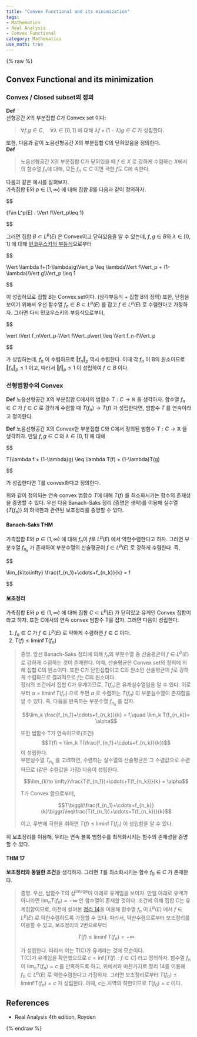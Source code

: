 ```yaml
---
title: "Convex Functional and its minimization"
tags:
- Mathematics
- Real Analysis
- Convex Functional
category: Mathematics
use_math: true
---
```

{% raw %}

## Convex Functional and its minimization
### Convex / Closed subset의 정의
**Def**   
선형공간 $X$의 부분집합 $C$가 Convex set 이다:   
> $\forall f.g\in C, \quad \forall \lambda \in [0,1]$  에 대해  $\lambda f+(1-\lambda)g \in C$ 가 성립한다.

또한, 다음과 같이 노음선형공간 X의 부분집합 C의 닫혀있음을 정의한다.   
**Def** 
>노음선형공간 X의 부분집합 C가 닫혀있을 때 $f\in X$ 로 강하게 수렴하는 $X$에서의 함수열 $f_n$에 대해, 모든 $f_n\in C$ 이면 극한 $f$도 C에 속한다.   

다음과 같은 예시를 살펴보자.   
가측집합 E와 $p\in[1,\infty)$ 에 대해 집합 $B$를 다음과 같이 정의하자.   

$$

\{f\in L^p(E) : \Vert f\Vert_p\leq 1\}

$$   

그러면 집합 $B\subset L^p(E)$ 은 Convex이고 닫혀있음을 알 수 있는데, $f, g \in B$와 $\lambda \in [0,1]$ 에 대해 [민코우스키의 부등식](https://ddangchani.github.io/mathematics/실해석학10)으로부터   

$$

\Vert \lambda f+(1-\lambda)g\Vert_p \leq \lambda\Vert f\Vert_p + (1-\lambda)\Vert g\Vert_p \leq 1

$$   

이 성립하므로 집합 B는 Convex set이다. (삼각부등식 + 집합 B의 정의) 또한, 닫힘을 보이기 위해서 우선 함수열 $f_n\in B \subset L^p(E)$ 를 잡고 $f\in L^p(E)$ 로 수렴한다고 가정하자. 그러면 다시 민코우스키의 부등식으로부터,   

$$

\vert \Vert f_n\Vert_p-\Vert f\Vert_p\vert  \leq \Vert f_n-f\Vert_p

$$

가 성립하는데, $f_n$ 이 수렴하므로 $\Vert f_n\Vert_p$ 역시 수렴한다. 이때 각 $f_n$ 이 B의 원소이므로 $\Vert f_n\Vert_p \leq 1$ 이고, 따라서 $\Vert f\Vert_p \leq 1$ 이 성립하여 $f\in B$ 이다.   

### 선형범함수의 Convex
**Def** 노음선형공간 X의 부분집합 C에서의 범함수 $T:C\to \mathbb{R}$ 을 생각하자. 함수열 $f_n \in C$ 가 $f\in C$ 로 강하게 수렴할 때 $T(f_n)\to T(f)$ 가 성립한다면, 범함수 $T$ 를 연속이라고 정의한다.

**Def** 노음선형공간 X의 Convex한 부분집합 C와 C에서 정의된 범함수 $T: C\to \mathbb{R}$ 을 생각하자. 만일 $f,g\in C$ 와 $\lambda \in [0,1]$ 에 대해    

$$

T(\lambda f + (1-\lambda)g) \leq \lambda T(f) + (1-\lambda)T(g)

$$   

가 성립한다면 T를 convex화다고 정의한다.

위와 같이 정의되는 연속 convex 범함수 $T$에 대해 $T(f)$ 를 최소화시키는 함수의 존재성을 증명할 수 있다. 우선 다음 Banach-Saks 정리 (증명은 생략)를 이용해 실수열 {$T(f_n)$} 의 하극한과 관련된 보조정리를 증명할 수 있다.

#### Banach-Saks THM
가측집합 E와 $p\in (1,\infty)$ 에 대해 $f_n$이 $f$로 $L^p(E)$ 에서 약한수렴한다고 하자. 그러면 부분수열 $f_{n_k}$ 가 존재하여 부분수열의 산술평균이 $f\in L^p(E)$ 로 강하게 수렴한다. 즉,   

$$

\lim_{k\to\infty} \frac{f_{n_1}+\cdots+f_{n_k}}{k} = f 

$$   

#### 보조정리
가측집합 E와 $p\in (1,\infty)$ 에 대해 집합 $C \subset L^p(E)$ 가 닫혀있고 유계인 Convex 집합이라고 하자. 또한 C에서의 연속 convex 범함수 T를 잡자. 그러면 다음이 성립한다.

1. $f_n \in C$ 가 $f\in L^p(E)$ 로 약하게 수렴하면 $f\in C$ 이다.
2. $T(f) \leq \liminf T(f_n)$

> 증명. 앞선 Banach-Saks 정리에 의해 $f_n$의 부분수열 중 산술평균이 $f \in L^p(E)$로 강하게 수렴하는 것이 존재한다. 이때, 산술평균은 Convex set의 정의에 의해 집합 C의 원소이다. 또한 C가 닫힌집합이고 C의 원소인 산술평균이 $f$로 강하게 수렴하므로 결과적으로 $f$는 C의 원소이다.   
> 정리의 조건에서 집합 C가 유계이므로, $T(f_n)$은 유계실수열임을 알 수 있다. 이로부터 $\alpha=\liminf T(f_n)$ 으로 두면 $\alpha$ 로 수렴하는 $T(f_n)$ 의 부분실수열이 존재함을 알 수 있다. 즉, 다음을 만족하는 부분수열 $f_{n_k}$ 를 잡자.   
> 
> $$\lim_k \frac{f_{n_1}+\cdots+f_{n_k}}{k} = f,\quad \lim_k T(f_{n_k})= \alpha$$   
> 
> 또한 범함수 T가 연속이므로(조건) $$T(f) = \lim_k T(\frac{f_{n_1}+\cdots+f_{n_k}}{k})$$ 이 성립한다.   
> 부분실수열 $T_{n_k}$ 를 고려하면, 수렴하는 실수열의 산술평균은 그 수렴값으로 수렴하므로 (같은 수렴값을 가짐) 다음이 성립한다.   
> 
> $$\lim_{k\to \infty}\frac{T(f_{n_1})+\cdots+T(f_{n_k})}{k} = \alpha$$   
> 
> T가 Convex 함으로부터,   
> 
> $$T\biggl(\frac{f_{n_1}+\cdots+f_{n_k}}{k}\biggr)\leq\frac{T(f_{n_1})+\cdots+T(f_{n_k})}{k}$$   
> 
> 이고, 우변에 극한을 취하면 $T(f) \leq \liminf T(f_n)$ 이 성립함을 알 수 있다.

위 보조정리를 이용해, 우리는 연속 볼록 범함수를 최적화시키는 함수의 존재성을 증명할 수 있다.

#### THM 17
**보조정리와 동일한 조건**을 생각하자. 그러면 $T$를 최소화시키는 함수 $f_0 \in C$ 가 존재한다.

> 증명. 우선, 범함수 T의 상<sup>image</sup>이 아래로 유계임을 보이자. 만일 아래로 유계가 아니라면 $\lim_n T(f_n) = -\infty$ 인 함수열이 존재할 것이다. 조건에 의해 집합 C는 유계집합이므로, 이전에 살펴본 [정리 14](https://ddangchani.github.io/mathematics/실해석학14)을 이용해 함수열 $f_n$ 이 $L^p(E)$ 에서 $f\in L^p(E)$ 로 약한수렴하도록 가정할 수 있다. 따라서, 약한수렴으로부터 보조정리를 이용할 수 있고, 보조정리의 2번으로부터   
> 
> $$T(f)\leq\liminf T(f_n) = -\infty$$   
> 
> 가 성립한다. 따라서 이는 T(C)가 유계라는 것에 모순이다.   
> T(C)가 유계임을 확인했으므로 $c=\inf[T(f):f\in C]$ 라고 정의하자. 함수열 $f_n$ 이 $\lim_n T(f_n) = c$ 를 만족하도록 하고, 위에서와 마찬가지로 정리 14를 이용해 $f_0\in L^p(E)$ 로 약한수렴한다고 가정하자. 그러면 보조정리로부터 $T(f_0)\leq \liminf T(f_n) = c$ 가 성립한다. 이때, c는 치역의 하한이므로 $T(f_0)=c$ 이다.   



 
## References
 - Real Analysis 4th edition, Royden

{% endraw %}